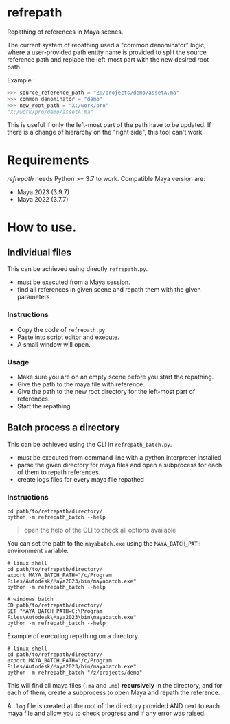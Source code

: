 # refrepath

Repathing of references in Maya scenes.

The current system of repathing used a "common denominator" logic, where
a user-provided path entity name is provided to split the source reference
path and replace the left-most part with the new desired root path.

Example :

```python
>>> source_reference_path = "Z:/projects/demo/assetA.ma"
>>> common_denominator = "demo"
>>> new_root_path = "X:/work/pro"
"X:/work/pro/demo/assetA.ma"
```

This is useful if only the left-most part of the path have to be updated. If there
is a change of hierarchy on the "right side", this tool can't work.

# Requirements

_refrepath_ needs Python >= 3.7 to work. Compatible Maya version are:
- Maya 2023 (3.9.7)
- Maya 2022 (3.7.7)

# How to use.

## Individual files

This can be achieved using directly `refrepath.py`.
- must be executed from a Maya session.
- find all references in given scene and repath them with the given parameters

### Instructions

- Copy the code of `refrepath.py`
- Paste into script editor and execute.
- A small window will open.

### Usage

- Make sure you are on an empty scene before you start the repathing.
- Give the path to the maya file with reference.
- Give the path to the new root directory for the left-most part of references.
- Start the repathing.

## Batch process a directory

This can be achieved using the CLI in `refrepath_batch.py`.
- must be executed from command line with a python interpreter installed.
- parse the given directory for maya files and open a subprocess for each of
them to repath references.
- create logs files for every maya file repathed

### Instructions

```shell
cd path/to/refrepath/directory/
python -m refrepath_batch --help
```
> open the help of the CLI to check all options available

You can set the path to the `mayabatch.exe` using the `MAYA_BATCH_PATH` environment variable.

```shell
# linux shell
cd path/to/refrepath/directory/
export MAYA_BATCH_PATH="/c/Program Files/Autodesk/Maya2023/bin/mayabatch.exe"
python -m refrepath_batch --help
```
```shell
# windows batch
CD path/to/refrepath/directory/
SET "MAYA_BATCH_PATH=C:\Program Files\Autodesk\Maya2023\bin\mayabatch.exe"
python -m refrepath_batch --help
```

Example of executing repathing on a directory

```shell
# linux shell
cd path/to/refrepath/directory/
export MAYA_BATCH_PATH="/c/Program Files/Autodesk/Maya2023/bin/mayabatch.exe"
python -m refrepath_batch "/z/projects/demo"
```

This will find all maya files (`.ma` and `.mb`) **recursively** in the directory,
and for each of them, create a subprocess to open Maya and repath the reference.

A `.log` file is created at the root of the directory provided AND next to each
maya file and allow you to check progress and if any error was raised.